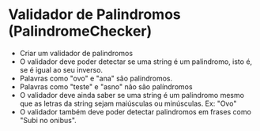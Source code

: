 # Validador de Palindromos (PalindromeChecker)

-   Criar um validador de palindromos
-   O validador deve poder detectar se uma string é um palindromo, isto é, se é igual ao seu inverso.
-   Palavras como "ovo" e "ana" são palindromos.
-   Palavras como "teste" e "asno" não são palíndromos
-   O validador deve ainda saber se uma string é um palindromo mesmo que as letras da string sejam maiúsculas ou minúsculas. Ex: "Ovo"
-   O validador também deve poder detectar palindromos em frases como "Subi no onibus".
